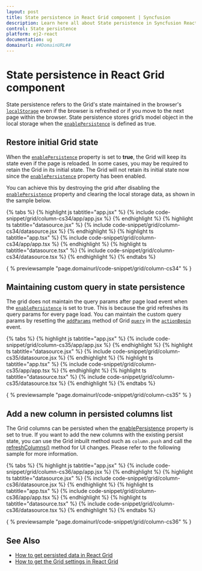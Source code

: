 ```yaml
---
layout: post
title: State persistence in React Grid component | Syncfusion
description: Learn here all about State persistence in Syncfusion React Grid component of Syncfusion Essential JS 2 and more.
control: State persistence 
platform: ej2-react
documentation: ug
domainurl: ##DomainURL##
---
```


# State persistence in React Grid component

State persistence refers to the Grid's state maintained in the browser's [`localStorage`](https://www.w3schools.com/html/html5_webstorage.asp#) even if the browser is refreshed or if you move to the next page within the browser.
State persistence stores grid’s model object in the local storage when the [`enablePersistence`](https://ej2.syncfusion.com/angular/documentation/api/grid/#enablepersistence) is defined as true.

## Restore initial Grid state

When the [`enablePersistence`](https://ej2.syncfusion.com/angular/documentation/api/grid/#enablepersistence) property is set to **true**, the Grid will keep its state even if the page is reloaded. In some cases, you may be required to retain the Grid in its initial state. The Grid will not retain its initial state now since the [`enablePersistence`](https://ej2.syncfusion.com/angular/documentation/api/grid/#enablepersistence) property has been enabled.

You can achieve this by destroying the grid after disabling the [`enablePersistence`](https://ej2.syncfusion.com/angular/documentation/api/grid/#enablepersistence) property and clearing the local storage data, as shown in the sample below.

{% tabs %}
{% highlight js tabtitle="app.jsx" %}
{% include code-snippet/grid/column-cs34/app/app.jsx %}
{% endhighlight %}
{% highlight ts tabtitle="datasource.jsx" %}
{% include code-snippet/grid/column-cs34/datasource.jsx %}
{% endhighlight %}
{% highlight ts tabtitle="app.tsx" %}
{% include code-snippet/grid/column-cs34/app/app.tsx %}
{% endhighlight %}
{% highlight ts tabtitle="datasource.tsx" %}
{% include code-snippet/grid/column-cs34/datasource.tsx %}
{% endhighlight %}
{% endtabs %}

{ % previewsample "page.domainurl/code-snippet/grid/column-cs34" % }

## Maintaining custom query in state persistence

The grid does not maintain the query params after page load event when the [`enablePersistence`](https://ej2.syncfusion.com/angular/documentation/api/grid/#enablepersistence) is set to true.
This is because the grid refreshes its query params for every page load. You can maintain the custom query params by resetting the [`addParams`](https://ej2.syncfusion.com/documentation/api/data/query/#addparams) method of Grid [`query`](https://ej2.syncfusion.com/angular/documentation/api/grid/#query) in the [`actionBegin`](https://ej2.syncfusion.com/angular/documentation/api/grid/#actionbegin) event.

{% tabs %}
{% highlight js tabtitle="app.jsx" %}
{% include code-snippet/grid/column-cs35/app/app.jsx %}
{% endhighlight %}
{% highlight ts tabtitle="datasource.jsx" %}
{% include code-snippet/grid/column-cs35/datasource.jsx %}
{% endhighlight %}
{% highlight ts tabtitle="app.tsx" %}
{% include code-snippet/grid/column-cs35/app/app.tsx %}
{% endhighlight %}
{% highlight ts tabtitle="datasource.tsx" %}
{% include code-snippet/grid/column-cs35/datasource.tsx %}
{% endhighlight %}
{% endtabs %}

{ % previewsample "page.domainurl/code-snippet/grid/column-cs35" % }

## Add a new column in persisted columns list

The Grid columns can be persisted when the [enablePersistence](https://ej2.syncfusion.com/angular/documentation/api/grid/#enablepersistence) property is set to true. If you want to add the new columns with the existing persist state, you can use the Grid inbuilt method such as `column.push` and call the [refreshColumns()](../../api/grid/#refreshcolumns) method for UI changes. Please refer to the following sample for more information.

{% tabs %}
{% highlight js tabtitle="app.jsx" %}
{% include code-snippet/grid/column-cs36/app/app.jsx %}
{% endhighlight %}
{% highlight ts tabtitle="datasource.jsx" %}
{% include code-snippet/grid/column-cs36/datasource.jsx %}
{% endhighlight %}
{% highlight ts tabtitle="app.tsx" %}
{% include code-snippet/grid/column-cs36/app/app.tsx %}
{% endhighlight %}
{% highlight ts tabtitle="datasource.tsx" %}
{% include code-snippet/grid/column-cs36/datasource.tsx %}
{% endhighlight %}
{% endtabs %}

{ % previewsample "page.domainurl/code-snippet/grid/column-cs36" % }

## See Also

* [How to get persisted data in React Grid](https://www.syncfusion.com/forums/145524/how-to-get-persisted-data-in-react-grid)
* [How to get the Grid settings in React Grid](https://www.syncfusion.com/forums/155698/how-to-get-the-grid-settings-in-react-grid)